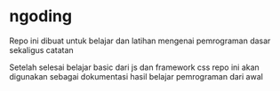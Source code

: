 # ngoding

Repo ini dibuat untuk belajar dan latihan mengenai pemrograman dasar sekaligus catatan

Setelah selesai belajar basic dari js dan framework css repo ini akan digunakan sebagai dokumentasi hasil belajar pemrograman dari awal
